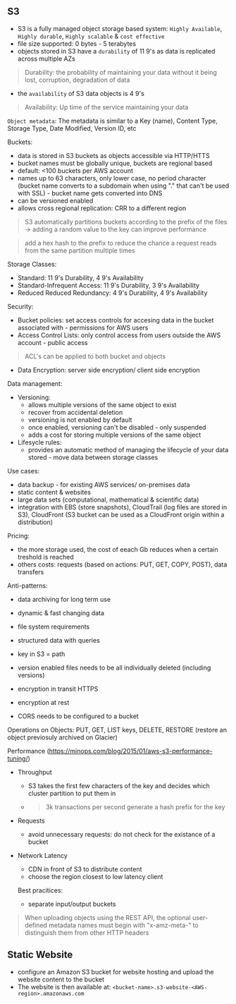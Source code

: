 ## S3 ##
- S3 is a fully managed object storage based system: `Highly Available`, `Highly durable`, `Highly scalable` & `cost effective`
- file size supported: 0 bytes - 5 terabytes
- objects stored in S3 have a `durability` of 11 9's as data is replicated across multiple AZs

> Durability: the probability of maintaining your data without it being lost, corruption, degradation of data

- the `availability` of S3 data objects is 4 9's

> Availability: Up time of the service maintaining your data

`Object metadata`: The metadata is similar to a Key (name), Content Type, Storage Type, Date Modified, Version ID, etc

Buckets:
- data is stored in S3 buckets as objects accessible via HTTP/HTTS
- bucket names must be globally unique, buckets are regional based
- default: <100 buckets per AWS account
- names up to 63 characters, only lower case, no period character (bucket name converts to a subdomain when using "." that can't be used with SSL) - bucket name gets converted into DNS
- can be versioned enabled
- allows cross regional replication: CRR to a different region

> S3 automatically partitions buckets according to the prefix of the files -> adding a random value to the key can improve performance

> add a hex hash to the prefix to reduce the chance a request reads from the same partition multiple times

Storage Classes:
- Standard: 11 9's Durability, 4 9's Availability
- Standard-Infrequent Access: 11 9's Durability, 3 9's Availability
- Reduced Reduced Redundancy: 4 9's Durability, 4 9's Availability

Security:
- Bucket policies: set access controls for accesing data in the bucket associated with - permissions for AWS users
- Access Control Lists: only control access from users outside the AWS account - public access

> ACL's can be applied to both bucket and objects

- Data Encryption: server side encryption/ client side encryption

Data management:
- Versioning: 
  * allows multiple versions of the same object to exist
  * recover from accidental deletion
  * versioning is not enabled by default
  * once enabled, versioning can't be disabled - only suspended
  * adds a cost for storing multiple versions of the same object
- Lifesycle rules:
  * provides an automatic method of managing the lifecycle of your data stored - move data between storage classes

Use cases:
- data backup - for existing AWS services/ on-premises data
- static content & websites
- large data sets (computational, mathematical & scientific data)
- integration with EBS (store snapshots), CloudTrail (log files are stored in S3), CloudFront (S3 bucket can be used as a CloudFront origin within a distribution)

Pricing:
- the more storage used, the cost of eeach Gb reduces when a certain treshold is reached
- others costs: requests (based on actions: PUT, GET, COPY, POST), data transfers

Anti-patterns:
- data archiving for long term use
- dynamic & fast changing data
- file system requirements
- structured data with queries

- key in S3 = path 
- version enabled files needs to be all individually deleted (including versions)
- encryption in transit HTTPS
- encryption at rest
- CORS needs to be configured to a bucket

Operations on Objects: PUT, GET, LIST keys, DELETE, RESTORE (restore an object previosuly archived on Glacier)

Performance (https://minops.com/blog/2015/01/aws-s3-performance-tuning/)
- Throughput
  * S3 takes the first few characters of the key and decides which cluster partition to put them in
  * > 3k transactions per second generate a hash prefix for the key

- Requests
  * avoid unnecessary requests: do not check for the existance of a bucket

- Network Latency
  * CDN in front of S3 to distribute content
  * choose the region closest to low latency client
  
  Best pracitices:
  - separate input/output buckets

> When uploading objects using the REST API, the optional user-defined metadata names must begin with "x-amz-meta-" to distinguish them from other HTTP headers

## Static Website ##
- configure an Amazon S3 bucket for website hosting and upload the website content to the bucket
- The website is then available at: `<bucket-name>.s3-website-<AWS-region>.amazonaws.com`
